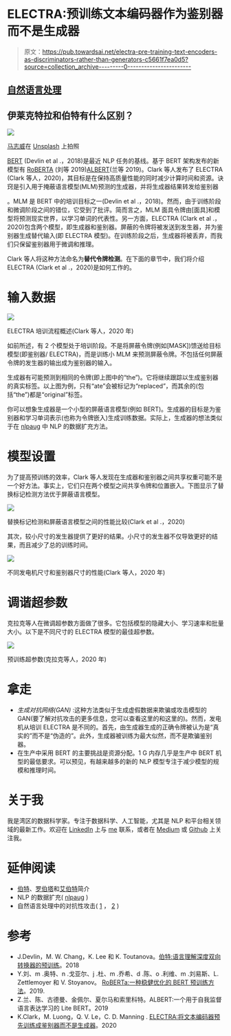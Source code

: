 # ELECTRA:预训练文本编码器作为鉴别器而不是生成器

> 原文：<https://pub.towardsai.net/electra-pre-training-text-encoders-as-discriminators-rather-than-generators-c5661f7ea0d5?source=collection_archive---------0----------------------->

## [自然语言处理](https://towardsai.net/p/category/nlp)

## 伊莱克特拉和伯特有什么区别？

![](img/a67285cf104952348737d1f801c1766c.png)

[马志威](https://unsplash.com/@makcedward?utm_source=medium&utm_medium=referral)在 [Unsplash](https://unsplash.com/?utm_source=medium&utm_medium=referral) 上拍照

[BERT](https://towardsdatascience.com/how-bert-leverage-attention-mechanism-and-transformer-to-learn-word-contextual-relations-5bbee1b6dbdb) (Devlin et al .，2018)是最近 NLP 任务的基线。基于 BERT 架构发布的新模型有 [RoBERTA](https://medium.com/towards-artificial-intelligence/a-robustly-optimized-bert-pretraining-approach-f6b6e537e6a6) (刘等 2019)[ALBERT](https://medium.com/towards-artificial-intelligence/a-lite-bert-for-reducing-inference-time-bed8d990daac)(兰等 2019)。Clark 等人发布了 ELECTRA (Clark 等人，2020)，其目标是在保持高质量性能的同时减少计算时间和资源。诀窍是引入用于掩蔽语言模型(MLM)预测的生成器，并将生成器结果转发给鉴别器

。MLM 是 BERT 中的培训目标之一(Devlin et al .，2018)。然而，由于训练阶段和微调阶段之间的错位，它受到了批评。简而言之，MLM 面具令牌由[面具]和模型将预测现实世界，以学习单词的代表性。另一方面，ELECTRA (Clark et al .，2020)包含两个模型，即生成器和鉴别器。屏蔽的令牌将被发送到发生器，并为鉴别器生成替代输入(即 ELECTRA 模型)。在训练阶段之后，生成器将被丢弃，而我们只保留鉴别器用于微调和推理。

Clark 等人将这种方法命名为**替代令牌检测**。在下面的章节中，我们将介绍 ELECTRA (Clark et al .，2020)是如何工作的。

# 输入数据

![](img/b3d33c93f3110d576bae41d616bcbe31.png)

ELECTRA 培训流程概述(Clark 等人，2020 年)

如前所述，有 2 个模型处于培训阶段。不是将屏蔽令牌(例如[MASK])馈送给目标模型(即鉴别器/ ELECTRA)，而是训练小 MLM 来预测屏蔽令牌。不包括任何屏蔽令牌的发生器的输出成为鉴别器的输入。

生成器有可能预测到相同的令牌(即上图中的“the”)。它将继续跟踪以生成鉴别器的真实标签。以上图为例，只有“ate”会被标记为“replaced”，而其余的(包括“the”)都是“original”标签。

你可以想象生成器是一个小型的屏蔽语言模型(例如 BERT)。生成器的目标是为鉴别器和学习单词表示(也称为令牌嵌入)生成训练数据。实际上，生成器的想法类似于在 [nlpaug](https://github.com/makcedward/nlpaug) 中 NLP 的数据扩充方法。

# 模型设置

为了提高预训练的效率，Clark 等人发现在生成器和鉴别器之间共享权重可能不是一个好方法。事实上，它们只在两个模型之间共享令牌和位置嵌入。下图显示了替换标记检测方法优于屏蔽语言模型。

![](img/96775ab18f9fba993d065af67b62bb7d.png)

替换标记检测和屏蔽语言模型之间的性能比较(Clark et al .，2020)

其次，较小尺寸的发生器提供了更好的结果。小尺寸的发生器不仅导致更好的结果，而且减少了总的训练时间。

![](img/f22af00b88e4d03c3a24ffa3041f1f0f.png)

不同发电机尺寸和鉴别器尺寸的性能(Clark 等人，2020 年)

# 调谐超参数

克拉克等人在微调超参数方面做了很多。它包括模型的隐藏大小、学习速率和批量大小。以下是不同尺寸的 ELECTRA 模型的最佳超参数。

![](img/20e83f507747639356cf460b9a0ae558.png)

预训练超参数(克拉克等人，2020 年)

# 拿走

*   *生成对抗网络(GAN)* :这种方法类似于生成虚假数据来欺骗或攻击模型的 GAN(要了解对抗攻击的更多信息，您可以查看这里的和这里的)。然而，发电机从培训 ELECTRA 是不同的。首先，由生成器生成的正确令牌被认为是“真实的”而不是“伪造的”。此外，生成器被训练为最大似然，而不是欺骗鉴别器。
*   在生产中采用 BERT 的主要挑战是资源分配。1 G 内存几乎是生产中 BERT 机型的最低要求。可以预见，有越来越多的新的 NLP 模型专注于减少模型的规模和推理时间。

# 关于我

我是湾区的数据科学家。专注于数据科学、人工智能，尤其是 NLP 和平台相关领域的最新工作。欢迎在 [LinkedIn](https://www.linkedin.com/in/edwardma1026) 上与 [me](https://makcedward.github.io/) 联系，或者在 [Medium](http://medium.com/@makcedward/) 或 [Github](https://github.com/makcedward) 上关注我。

# 延伸阅读

*   [伯特](https://towardsdatascience.com/how-bert-leverage-attention-mechanism-and-transformer-to-learn-word-contextual-relations-5bbee1b6dbdb)、[罗伯塔](https://medium.com/towards-artificial-intelligence/a-robustly-optimized-bert-pretraining-approach-f6b6e537e6a6)和[艾伯特](https://medium.com/towards-artificial-intelligence/a-lite-bert-for-reducing-inference-time-bed8d990daac)简介
*   NLP 的数据扩充( [nlpaug](https://github.com/makcedward/nlpaug) )
*   自然语言处理中的对抗性攻击( [1](https://medium.com/hackernoon/does-your-nlp-model-able-to-prevent-adversarial-attack-45b5ab75129c) ， [2](https://medium.com/towards-artificial-intelligence/adversarial-attacks-in-textual-deep-neural-networks-245dc90029df) )

# 参考

*   J.Devlin，M. W. Chang，K. Lee 和 K. Toutanova。[伯特:语言理解深度双向转换器的预训练](https://arxiv.org/pdf/1810.04805.pdf)。2018
*   Y.刘、m .奥特、n .戈亚尔、j .杜、m .乔希、d .陈、o .利维、m .刘易斯、L. Zettlemoyer 和 V. Stoyanov。 [RoBERTa:一种稳健优化的 BERT 预训练方法](https://arxiv.org/pdf/1907.11692.pdf)。2019.
*   Z.兰、陈、古德曼、金佩尔、夏尔马和索里科特。ALBERT:一个用于自我监督语言表达学习的 Lite BERT。2019
*   K.Clark，M. Luong，Q. V. Le，C. D. Manning . [ELECTRA:将文本编码器预先训练成鉴别器而不是生成器](https://arxiv.org/pdf/2003.10555.pdf)。2020
